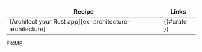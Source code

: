 | Recipe | Links |
|--------|--------|
| [Architect your Rust app][ex-architecture-architecture] | {{#crate }} |

<div class="hidden">
FIXME
</div>
